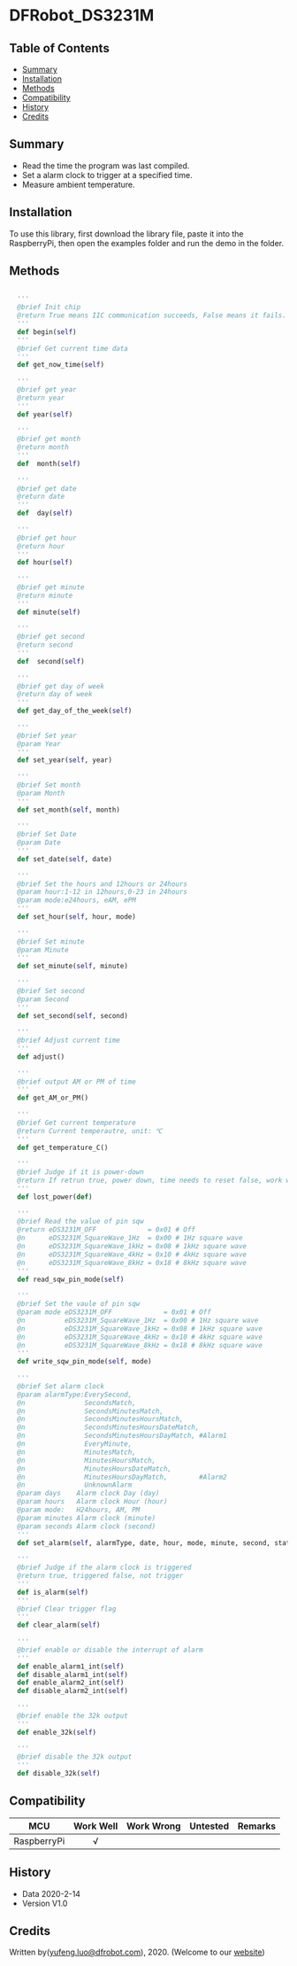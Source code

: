 # DFRobot_DS3231M

## Table of Contents

* [Summary](#summary)
* [Installation](#installation)
* [Methods](#methods)
* [Compatibility](#compatibility)
* [History](#history)
* [Credits](#credits)

## Summary

* Read the time the program was last compiled. <br>
* Set a alarm clock to trigger at a specified time. <br>
* Measure ambient temperature. <br>

## Installation

To use this library, first download the library file, paste it into the RaspberryPi, then open the examples folder and run the demo in the folder.

## Methods

```Python

  '''
  @brief Init chip 
  @return True means IIC communication succeeds, False means it fails. 
  '''
  def begin(self)
  '''
  @brief Get current time data
  '''
  def get_now_time(self)
  
  '''
  @brief get year
  @return year
  '''
  def year(self)
  
  '''
  @brief get month
  @return month
  '''
  def  month(self)
  
  '''
  @brief get date
  @return date
  '''
  def  day(self)
  
  '''
  @brief get hour
  @return hour
  '''
  def hour(self)
  
  '''
  @brief get minute
  @return minute
  '''
  def minute(self)
  
  '''
  @brief get second
  @return second
  '''
  def  second(self)
  
  '''
  @brief get day of week
  @return day of week
  '''
  def get_day_of_the_week(self)
  
  '''
  @brief Set year
  @param Year 
  '''
  def set_year(self, year)
  
  '''
  @brief Set month
  @param Month
  '''
  def set_month(self, month)
  
  '''
  @brief Set Date 
  @param Date
  '''
  def set_date(self, date)
  
  '''
  @brief Set the hours and 12hours or 24hours
  @param hour:1-12 in 12hours,0-23 in 24hours
  @param mode:e24hours, eAM, ePM
  '''
  def set_hour(self, hour, mode)
  
  '''
  @brief Set minute 
  @param Minute
  '''
  def set_minute(self, minute)
  
  '''
  @brief Set second
  @param Second
  '''
  def set_second(self, second)
  
  '''
  @brief Adjust current time 
  '''
  def adjust()
  
  '''
  @brief output AM or PM of time 
  '''
  def get_AM_or_PM()
  
  '''
  @brief Get current temperature 
  @return Current temperautre, unit: ℃ 
  '''
  def get_temperature_C()
  
  '''
  @brief Judge if it is power-down 
  @return If retrun true, power down, time needs to reset false, work well. 
  '''
  def lost_power(def)
  
  '''
  @brief Read the value of pin sqw
  @return eDS3231M_OFF             = 0x01 # Off
  @n      eDS3231M_SquareWave_1Hz  = 0x00 # 1Hz square wave
  @n      eDS3231M_SquareWave_1kHz = 0x08 # 1kHz square wave
  @n      eDS3231M_SquareWave_4kHz = 0x10 # 4kHz square wave
  @n      eDS3231M_SquareWave_8kHz = 0x18 # 8kHz square wave
  '''
  def read_sqw_pin_mode(self)
  
  '''
  @brief Set the vaule of pin sqw
  @param mode eDS3231M_OFF             = 0x01 # Off
  @n          eDS3231M_SquareWave_1Hz  = 0x00 # 1Hz square wave
  @n          eDS3231M_SquareWave_1kHz = 0x08 # 1kHz square wave
  @n          eDS3231M_SquareWave_4kHz = 0x10 # 4kHz square wave
  @n          eDS3231M_SquareWave_8kHz = 0x18 # 8kHz square wave
  '''
  def write_sqw_pin_mode(self, mode)
  
  '''
  @brief Set alarm clock
  @param alarmType:EverySecond,
  @n               SecondsMatch,
  @n               SecondsMinutesMatch,
  @n               SecondsMinutesHoursMatch,
  @n               SecondsMinutesHoursDateMatch,
  @n               SecondsMinutesHoursDayMatch, #Alarm1
  @n               EveryMinute,
  @n               MinutesMatch,
  @n               MinutesHoursMatch,
  @n               MinutesHoursDateMatch,
  @n               MinutesHoursDayMatch,        #Alarm2
  @n               UnknownAlarm
  @param days    Alarm clock Day (day)
  @param hours   Alarm clock Hour (hour)
  @param mode:   H24hours, AM, PM
  @param minutes Alarm clock (minute)
  @param seconds Alarm clock (second)
  '''
  def set_alarm(self, alarmType, date, hour, mode, minute, second, state = True)
  
  '''
  @brief Judge if the alarm clock is triggered 
  @return true, triggered false, not trigger
  '''
  def is_alarm(self)
  '''
  @brief Clear trigger flag
  '''
  def clear_alarm(self)
  
  '''
  @brief enable or disable the interrupt of alarm 
  '''
  def enable_alarm1_int(self)
  def disable_alarm1_int(self)
  def enable_alarm2_int(self)
  def disable_alarm2_int(self)
  
  '''
  @brief enable the 32k output 
  '''
  def enable_32k(self)
  
  '''
  @brief disable the 32k output 
  '''
  def disable_32k(self)
```

## Compatibility

MCU                | Work Well    | Work Wrong   | Untested    | Remarks
------------------ | :----------: | :----------: | :---------: | -----
RaspberryPi        |      √       |              |             | 

## History

- Data 2020-2-14
- Version V1.0


## Credits

Written by(yufeng.luo@dfrobot.com), 2020. (Welcome to our [website](https:#www.dfrobot.com/))





